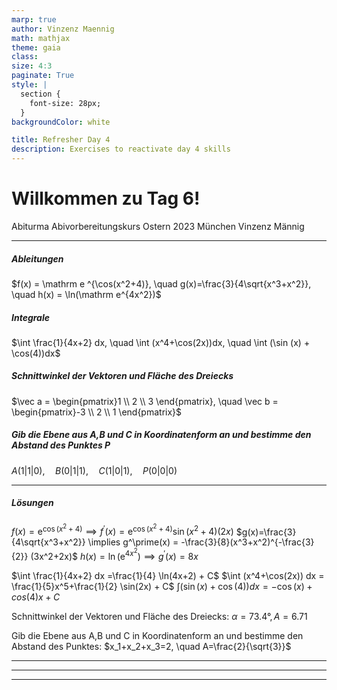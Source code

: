```yaml
---
marp: true
author: Vinzenz Maennig
math: mathjax
theme: gaia
class: 
size: 4:3
paginate: True
style: |
  section {
    font-size: 28px;
  }
backgroundColor: white

title: Refresher Day 4
description: Exercises to reactivate day 4 skills
---
```

# Willkommen zu Tag 6!
Abiturma Abivorbereitungskurs
Ostern 2023 München
Vinzenz Männig

---
<!--header: Wiederholung Tag 5-->
<!--footer: Abiturma Abivorbereitungskurs | Ostern 2023 München | Vinzenz Männig-->
##### Ableitungen
$f(x) = \mathrm e ^{\cos(x^2+4)}, \quad g(x)=\frac{3}{4\sqrt{x^3+x^2}}, \quad h(x) = \ln(\mathrm e^{4x^2})$

##### Integrale
$\int \frac{1}{4x+2} dx, \quad \int (x^4+\cos(2x))dx, \quad \int (\sin (x) + \cos(4))dx$

##### Schnittwinkel der Vektoren und Fläche des Dreiecks
$\vec a = \begin{pmatrix}1 \\ 2 \\ 3 \end{pmatrix}, \quad \vec b = \begin{pmatrix}-3 \\ 2 \\ 1 \end{pmatrix}$

##### Gib die Ebene aus A,B und C in Koordinatenform an und bestimme den Abstand des Punktes P
$A(1|1|0), \quad B(0|1|1), \quad C(1|0|1), \quad P(0|0|0)$ 

---
##### Lösungen
$f(x) = \mathrm e ^{\cos(x^2+4)} \implies f^\prime(x) = \mathrm e ^{\cos(x^2+4)} \sin(x^2+4) (2x)$
$g(x)=\frac{3}{4\sqrt{x^3+x^2}} \implies g^\prime(x) = -\frac{3}{8}(x^3+x^2)^{-\frac{3}{2}} (3x^2+2x)$
$h(x) = \ln(\mathrm e^{4x^2}) \implies g^\prime(x) = 8x$

$\int \frac{1}{4x+2} dx =\frac{1}{4} \ln(4x+2) + C$
$\int (x^4+\cos(2x)) dx = \frac{1}{5}x^5+\frac{1}{2} \sin(2x) + C$
$\int (\sin (x) + \cos(4)) dx = -\cos(x) + cos(4)x + C$

Schnittwinkel der Vektoren und Fläche des Dreiecks: $\alpha = 73.4°, A = 6.71$

Gib die Ebene aus A,B und C in Koordinatenform an und bestimme den Abstand des Punktes:
$x_1+x_2+x_3=2, \quad A=\frac{2}{\sqrt{3}}$

---

---

---